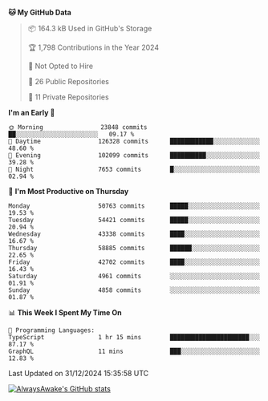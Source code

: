 <!--START_SECTION:waka-->
**🐱 My GitHub Data** 

> 📦 164.3 kB Used in GitHub's Storage 
 > 
> 🏆 1,798 Contributions in the Year 2024
 > 
> 🚫 Not Opted to Hire
 > 
> 📜 26 Public Repositories 
 > 
> 🔑 11 Private Repositories 
 > 
**I'm an Early 🐤** 

```text
🌞 Morning                23848 commits       ██░░░░░░░░░░░░░░░░░░░░░░░   09.17 % 
🌆 Daytime                126328 commits      ████████████░░░░░░░░░░░░░   48.60 % 
🌃 Evening                102099 commits      ██████████░░░░░░░░░░░░░░░   39.28 % 
🌙 Night                  7653 commits        █░░░░░░░░░░░░░░░░░░░░░░░░   02.94 % 
```
📅 **I'm Most Productive on Thursday** 

```text
Monday                   50763 commits       █████░░░░░░░░░░░░░░░░░░░░   19.53 % 
Tuesday                  54421 commits       █████░░░░░░░░░░░░░░░░░░░░   20.94 % 
Wednesday                43338 commits       ████░░░░░░░░░░░░░░░░░░░░░   16.67 % 
Thursday                 58885 commits       ██████░░░░░░░░░░░░░░░░░░░   22.65 % 
Friday                   42702 commits       ████░░░░░░░░░░░░░░░░░░░░░   16.43 % 
Saturday                 4961 commits        ░░░░░░░░░░░░░░░░░░░░░░░░░   01.91 % 
Sunday                   4858 commits        ░░░░░░░░░░░░░░░░░░░░░░░░░   01.87 % 
```


📊 **This Week I Spent My Time On** 

```text
💬 Programming Languages: 
TypeScript               1 hr 15 mins        ██████████████████████░░░   87.17 % 
GraphQL                  11 mins             ███░░░░░░░░░░░░░░░░░░░░░░   12.83 % 
```


 Last Updated on 31/12/2024 15:35:58 UTC
<!--END_SECTION:waka-->

[![AlwaysAwake's GitHub stats](https://github-readme-stats.vercel.app/api?username=AlwaysAwake&show_icons=true&theme=github_dark&count_private=true)](https://github.com/AlwaysAwake/AlwaysAwake)
